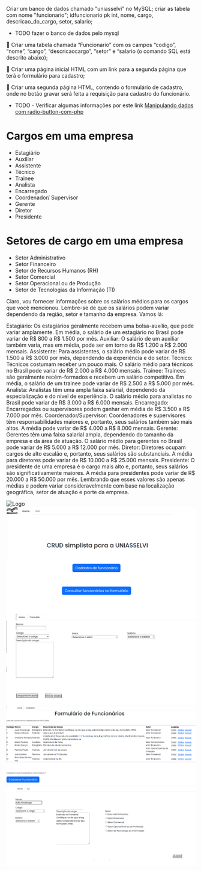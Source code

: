  Criar um banco de dados chamado "uniasselvi" no MySQL;
 criar as tabela com nome "funcionario";
 idfuncionario pk int,
 nome,
 cargo, 
 descricao_do_cargo, 
 setor, 
 salario;
 * TODO fazer o banco de dados pelo mysql


 Criar uma tabela chamada “Funcionario” com os campos “codigo”, “nome”, “cargo”, 
“descricaocargo”, “setor” e “salario (o comando SQL está descrito abaixo);


 Criar uma página inicial HTML com um link para a segunda página que terá o 
formulário para cadastro;


 Criar uma segunda página HTML, contendo o formulário de cadastro, onde no botão 
gravar será feita a requisição para cadastro do funcionário.

* TODO - Verificar algumas informações por este link [Manipulando dados com radio-button-com-php](http://devfuria.com.br/php/manipulando-radio-button-com-php/)

# Cargos em uma empresa
- Estagiário 
- Auxiliar
- Assistente
- Técnico 
- Trainee 
- Analista 
- Encarregado 
- Coordenador/ Supervisor 
- Gerente 
- Diretor
- Presidente 

# Setores de cargo em uma empresa 
- Setor Administrativo
- Setor Financeiro
- Setor de Recursos Humanos (RH)
- Setor Comercial
- Setor Operacional ou de Produção
- Setor de Tecnologias da Informação (TI)


Claro, vou fornecer informações sobre os salários médios para os cargos que você mencionou. Lembre-se de que os salários podem variar dependendo da região, setor e tamanho da empresa. Vamos lá:

Estagiário: Os estagiários geralmente recebem uma bolsa-auxílio, que pode variar amplamente. Em média, o salário de um estagiário no Brasil pode variar de R$ 800 a R$ 1.500 por mês.
Auxiliar: O salário de um auxiliar também varia, mas em média, pode ser em torno de R$ 1.200 a R$ 2.000 mensais.
Assistente: Para assistentes, o salário médio pode variar de R$ 1.500 a R$ 3.000 por mês, dependendo da experiência e do setor.
Técnico: Técnicos costumam receber um pouco mais. O salário médio para técnicos no Brasil pode variar de R$ 2.000 a R$ 4.000 mensais.
Trainee: Trainees são geralmente recém-formados e recebem um salário competitivo. Em média, o salário de um trainee pode variar de R$ 2.500 a R$ 5.000 por mês.
Analista: Analistas têm uma ampla faixa salarial, dependendo da especialização e do nível de experiência. O salário médio para analistas no Brasil pode variar de R$ 3.000 a R$ 6.000 mensais.
Encarregado: Encarregados ou supervisores podem ganhar em média de R$ 3.500 a R$ 7.000 por mês.
Coordenador/Supervisor: Coordenadores e supervisores têm responsabilidades maiores e, portanto, seus salários também são mais altos. A média pode variar de R$ 4.000 a R$ 8.000 mensais.
Gerente: Gerentes têm uma faixa salarial ampla, dependendo do tamanho da empresa e da área de atuação. O salário médio para gerentes no Brasil pode variar de R$ 5.000 a R$ 12.000 por mês.
Diretor: Diretores ocupam cargos de alto escalão e, portanto, seus salários são substanciais. A média para diretores pode variar de R$ 10.000 a R$ 25.000 mensais.
Presidente: O presidente de uma empresa é o cargo mais alto e, portanto, seus salários são significativamente maiores. A média para presidentes pode variar de R$ 20.000 a R$ 50.000 por mês.
Lembrando que esses valores são apenas médias e podem variar consideravelmente com base na localização geográfica, setor de atuação e porte da empresa.



![Logo](https://portal.uniasselvi.com.br/public/img/site/logo-horizontal_desk.png)
![Homepage](assets/img/homepage.png)
![Cadastro](assets/img/cadastro_homepage.png)
![Consulta](assets/img/consulta_homepage.png)
![Atualizar](assets/img/homepage_atualizar.png)